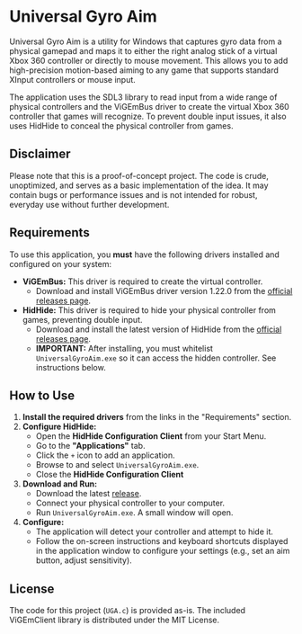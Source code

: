 # Universal Gyro Aim

Universal Gyro Aim is a utility for Windows that captures gyro data from a physical gamepad and maps it to either the right analog stick of a virtual Xbox 360 controller or directly to mouse movement. This allows you to add high-precision motion-based aiming to any game that supports standard XInput controllers or mouse input.

The application uses the SDL3 library to read input from a wide range of physical controllers and the ViGEmBus driver to create the virtual Xbox 360 controller that games will recognize. To prevent double input issues, it also uses HidHide to conceal the physical controller from games.

## Disclaimer

Please note that this is a proof-of-concept project. The code is crude, unoptimized, and serves as a basic implementation of the idea. It may contain bugs or performance issues and is not intended for robust, everyday use without further development.

## Requirements

To use this application, you **must** have the following drivers installed and configured on your system:

-   **ViGEmBus:** This driver is required to create the virtual controller.
    -   Download and install ViGEmBus driver version 1.22.0 from the [official releases page](https://github.com/ViGEm/ViGEmBus/releases).
-   **HidHide:** This driver is required to hide your physical controller from games, preventing double input.
    -   Download and install the latest version of HidHide from the [official releases page](https://github.com/nefarius/HidHide/releases).
    -   **IMPORTANT:** After installing, you must whitelist `UniversalGyroAim.exe` so it can access the hidden controller. See instructions below.

## How to Use

1.  **Install the required drivers** from the links in the "Requirements" section.
2.  **Configure HidHide:**
    -   Open the **HidHide Configuration Client** from your Start Menu.
    -   Go to the **"Applications"** tab.
    -   Click the `+` icon to add an application.
    -   Browse to and select `UniversalGyroAim.exe`.
    -   Close the **HidHide Configuration Client**
3.  **Download and Run:**
    -   Download the latest [release](https://github.com/ab2x3z/UniversalGyroAim/releases).
    -   Connect your physical controller to your computer.
    -   Run `UniversalGyroAim.exe`. A small window will open.
4.  **Configure:**
    -   The application will detect your controller and attempt to hide it.
    -   Follow the on-screen instructions and keyboard shortcuts displayed in the application window to configure your settings (e.g., set an aim button, adjust sensitivity).

## License

The code for this project (`UGA.c`) is provided as-is. The included ViGEmClient library is distributed under the MIT License.